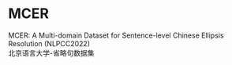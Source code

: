 # MCER
MCER: A Multi-domain Dataset for Sentence-level Chinese Ellipsis Resolution (NLPCC2022)\
北京语言大学-省略句数据集
